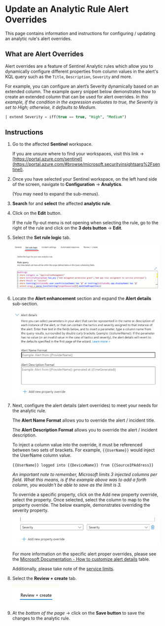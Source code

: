 # Update an Analytic Rule Alert Overrides

This page contains information and instructions for configuring / updating an analytic rule's alert overrides.

## What are Alert Overrides

Alert overrides are a feature of Sentinel Analytic rules which allow you to dynamically configure different properties from column values in the alert's KQL query such as the `Title`, `Description`, `Severity` and more.

For example, you can configure an alert’s Severity dynamically based on an extended column. The example query snippet below demonstrates how to create an extended column that can be used for alert overrides. *In this example, if the condition in the expression evaluates to true, the Severity is set to High; otherwise, it defaults to Medium.*

```sql
| extend Severity = iff(true == true, "High", "Medium")
```

## Instructions

1. Go to the affected **Sentinel** workspace.

    If you are unsure where to find your workspaces, visit this link -> [https://portal.azure.com/sentinel](https://portal.azure.com/#browse/microsoft.securityinsightsarg%2Fsentinel).

1. Once you have selected your Sentinel workspace, on the left hand side of the screen, navigate to **Configuration** -> **Analytics**.

    (You may need to expand the sub-menus).

1. **Search** for and **select** the affected **analytic rule**.

1. Click on the **Edit** button.

    If the rule fly-out menu is not opening when selecting the rule, go to the right of the rule and click on the **3 dots button** -> **Edit**.

1. Select the **Set rule logic** tab.

    ![Analytic Rule Set Rule Logic Tab](../../images/AnalyticRuleSetRuleLogicTab.png)

1. Locate the **Alert enhancement** section and expand the **Alert details** sub-section.

    ![Analytic Rule Alert Overrides Default](../../images/AnalyticRuleAlertOverridesDefaultSection.png)

1. Next, configure the alert details (alert overrides) to meet your needs for the analytic rule.

    The **Alert Name Format** allows you to override the alert / incident title.

    The **Alert Description Format** allows you to override the alert / incident description.

    To inject a column value into the override, it must be referenced between two sets of brackets. For example, `{{UserName}}` would inject the UserName column value.

    `{{UserName}} logged into {{DeviceName}} from {{SourceIPAddress}}`

    *An important note to remember, Microsoft limits 3 injected columns per field. What this means, is if the example above was to add a forth column, you wouldn't be able to save as the limit is 3.*

    To override a specific property, click on the Add new property override, select the property. Once selected, select the column to map to the property override. The below example, demonstrates overriding the severity property.

    ![Analytic Rule Alert Override Severity](../../images/AnalyticRuleAlertOverrideSeverity.png)

    For more information on the specific alert proper overrides, please see the [Microsoft Documentation - How to customize alert details](https://learn.microsoft.com/en-us/azure/sentinel/customize-alert-details?tabs=azure#how-to-customize-alert-details) table.

    Additionally, please take note of the [service limits](https://learn.microsoft.com/en-us/azure/sentinel/customize-alert-details?tabs=azure#service-limits).

1. Select the **Review + create** tab.

    ![Analytic Rule Review and Create Tab](../../images/AnalyticRuleReviewAndCreateTab.png)

1. At the *bottom of the page* -> click on the **Save button** to save the changes to the analytic rule.
